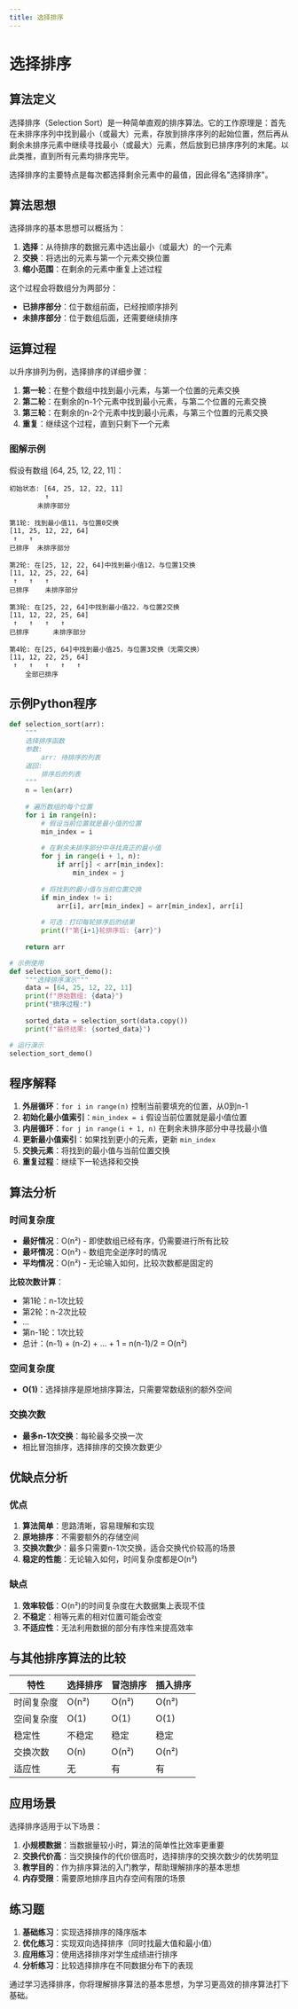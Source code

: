 ```yaml
---
title: 选择排序
---
```


# 选择排序

## 算法定义

选择排序（Selection Sort）是一种简单直观的排序算法。它的工作原理是：首先在未排序序列中找到最小（或最大）元素，存放到排序序列的起始位置，然后再从剩余未排序元素中继续寻找最小（或最大）元素，然后放到已排序序列的末尾。以此类推，直到所有元素均排序完毕。

选择排序的主要特点是每次都选择剩余元素中的最值，因此得名"选择排序"。

## 算法思想

选择排序的基本思想可以概括为：
1. **选择**：从待排序的数据元素中选出最小（或最大）的一个元素
2. **交换**：将选出的元素与第一个元素交换位置
3. **缩小范围**：在剩余的元素中重复上述过程

这个过程会将数组分为两部分：
- **已排序部分**：位于数组前面，已经按顺序排列
- **未排序部分**：位于数组后面，还需要继续排序

## 运算过程

以升序排列为例，选择排序的详细步骤：

1. **第一轮**：在整个数组中找到最小元素，与第一个位置的元素交换
2. **第二轮**：在剩余的n-1个元素中找到最小元素，与第二个位置的元素交换
3. **第三轮**：在剩余的n-2个元素中找到最小元素，与第三个位置的元素交换
4. **重复**：继续这个过程，直到只剩下一个元素

### 图解示例

假设有数组 [64, 25, 12, 22, 11]：

```
初始状态: [64, 25, 12, 22, 11]
         ↑
       未排序部分

第1轮: 找到最小值11，与位置0交换
[11, 25, 12, 22, 64]
 ↑   ↑
已排序  未排序部分

第2轮: 在[25, 12, 22, 64]中找到最小值12，与位置1交换
[11, 12, 25, 22, 64]
 ↑   ↑   ↑
已排序    未排序部分

第3轮: 在[25, 22, 64]中找到最小值22，与位置2交换
[11, 12, 22, 25, 64]
 ↑   ↑   ↑   ↑
已排序      未排序部分

第4轮: 在[25, 64]中找到最小值25，与位置3交换（无需交换）
[11, 12, 22, 25, 64]
 ↑   ↑   ↑   ↑   ↑
    全部已排序
```

## 示例Python程序

```python
def selection_sort(arr):
    """
    选择排序函数
    参数:
        arr: 待排序的列表
    返回:
        排序后的列表
    """
    n = len(arr)
    
    # 遍历数组的每个位置
    for i in range(n):
        # 假设当前位置就是最小值的位置
        min_index = i
        
        # 在剩余未排序部分中寻找真正的最小值
        for j in range(i + 1, n):
            if arr[j] < arr[min_index]:
                min_index = j
        
        # 将找到的最小值与当前位置交换
        if min_index != i:
            arr[i], arr[min_index] = arr[min_index], arr[i]
            
        # 可选：打印每轮排序后的结果
        print(f"第{i+1}轮排序后: {arr}")
    
    return arr

# 示例使用
def selection_sort_demo():
    """选择排序演示"""
    data = [64, 25, 12, 22, 11]
    print(f"原始数组: {data}")
    print("排序过程:")
    
    sorted_data = selection_sort(data.copy())
    print(f"最终结果: {sorted_data}")

# 运行演示
selection_sort_demo()
```

## 程序解释

1. **外层循环**：`for i in range(n)` 控制当前要填充的位置，从0到n-1
2. **初始化最小值索引**：`min_index = i` 假设当前位置就是最小值位置
3. **内层循环**：`for j in range(i + 1, n)` 在剩余未排序部分中寻找最小值
4. **更新最小值索引**：如果找到更小的元素，更新 `min_index`
5. **交换元素**：将找到的最小值与当前位置交换
6. **重复过程**：继续下一轮选择和交换

## 算法分析

### 时间复杂度
- **最好情况**：O(n²) - 即使数组已经有序，仍需要进行所有比较
- **最坏情况**：O(n²) - 数组完全逆序时的情况
- **平均情况**：O(n²) - 无论输入如何，比较次数都是固定的

**比较次数计算**：
- 第1轮：n-1次比较
- 第2轮：n-2次比较
- ...
- 第n-1轮：1次比较
- 总计：(n-1) + (n-2) + ... + 1 = n(n-1)/2 = O(n²)

### 空间复杂度
- **O(1)**：选择排序是原地排序算法，只需要常数级别的额外空间

### 交换次数
- **最多n-1次交换**：每轮最多交换一次
- 相比冒泡排序，选择排序的交换次数更少

## 优缺点分析

### 优点
1. **算法简单**：思路清晰，容易理解和实现
2. **原地排序**：不需要额外的存储空间
3. **交换次数少**：最多只需要n-1次交换，适合交换代价较高的场景
4. **稳定的性能**：无论输入如何，时间复杂度都是O(n²)

### 缺点
1. **效率较低**：O(n²)的时间复杂度在大数据集上表现不佳
2. **不稳定**：相等元素的相对位置可能会改变
3. **不适应性**：无法利用数据的部分有序性来提高效率

## 与其他排序算法的比较

| 特性 | 选择排序 | 冒泡排序 | 插入排序 |
|------|---------|---------|---------|
| 时间复杂度 | O(n²) | O(n²) | O(n²) |
| 空间复杂度 | O(1) | O(1) | O(1) |
| 稳定性 | 不稳定 | 稳定 | 稳定 |
| 交换次数 | O(n) | O(n²) | O(n²) |
| 适应性 | 无 | 有 | 有 |

## 应用场景

选择排序适用于以下场景：
1. **小规模数据**：当数据量较小时，算法的简单性比效率更重要
2. **交换代价高**：当交换操作的代价很高时，选择排序的交换次数少的优势明显
3. **教学目的**：作为排序算法的入门教学，帮助理解排序的基本思想
4. **内存受限**：需要原地排序且内存空间有限的场景

## 练习题

1. **基础练习**：实现选择排序的降序版本
2. **优化练习**：实现双向选择排序（同时找最大值和最小值）
3. **应用练习**：使用选择排序对学生成绩进行排序
4. **分析练习**：比较选择排序在不同数据分布下的表现

通过学习选择排序，你将理解排序算法的基本思想，为学习更高效的排序算法打下基础。
